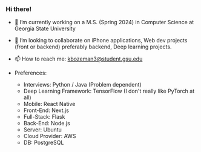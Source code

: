 ### Hi there!
- 🔭 I’m currently working on a M.S. (Spring 2024) in Computer Science at Georgia State University
- 👯 I’m looking to collaborate on iPhone applications, Web dev projects (front or backend) preferably backend, Deep learning projects.
- 📫 How to reach me: kbozeman3@student.gsu.edu

- Preferences:
   - Interviews: Python / Java (Problem dependent)
   - Deep Learning Framework: TensorFlow (I don't really like PyTorch at all)
   - Mobile: React Native
   - Front-End: Next.js 
   - Full-Stack: Flask 
   - Back-End: Node.js 
   - Server: Ubuntu
   - Cloud Provider: AWS
   - DB: PostgreSQL


<!-- 
**egrep6021ad/egrep6021ad** is a ✨ _special_ ✨ repository because its `README.md` (this file) appears on your GitHub profile.

Here are some ideas to get you started:

- 🔭 I’m currently working on both a B.S. (2023) and an M.S. (2024) in Computer Science via Geogria States dual degree program.
- 👯 I’m looking to collaborate on iPhone applications, Web "apps", Machine learning projects. 
- 💬 Ask me about anything. 
- 😄 Pronouns: He / Him 
-->
